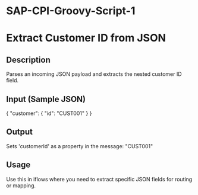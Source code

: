 # SAP-CPI-Groovy-Script-1

# Extract Customer ID from JSON

## Description
Parses an incoming JSON payload and extracts the nested customer ID field.

## Input (Sample JSON)
{
  "customer": {
    "id": "CUST001"
  }
}

## Output
Sets 'customerId' as a property in the message: "CUST001"

## Usage
Use this in iflows where you need to extract specific JSON fields for routing or mapping.
